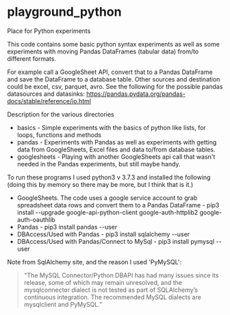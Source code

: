 # playground_python
Place for Python experiments

This code contains some basic python syntax experiments as well as some experiments
with moving Pandas DataFrames (tabular data) from/to different formats. 

For example call a GoogleSheet API, convert that to a Pandas DataFrame and save the
DataFrame to a database table.  Other sources and destination could be excel, csv, 
parquet, avro.  See the following for the possible pandas datasources and
datasinks: https://pandas.pydata.org/pandas-docs/stable/reference/io.html

Description for the various directories
- basics - Simple experiments with the basics of python like lists, for loops, functions and methods
- pandas - Experiments with Pandas as well as experiments with getting data from GoogleSheets, Excel files 
and data to/from database tables.
- googlesheets - Playing with another GoogleSheets api call that wasn't needed in the Pandas experiments, but 
still maybe handy.

To run these programs I used python3 v 3.7.3 and installed
the following (doing this by memory so there may be more, but I think that is it.)
- GoogleSheets. The code uses a google service account to grab spreadsheet data rows and convert them to a Pandas DataFrame - pip3  install --upgrade google-api-python-client google-auth-httplib2 google-auth-oauthlib
- Pandas - pip3 install pandas --user
- DBAccess/Used with Pandas - pip3 install sqlalchemy --user
- DBAccess/Used with Pandas/Connect to MySql - pip3 install pymysql --user

Note from SqlAlchemy site, and the reason I used 'PyMySQL': 

> "The MySQL Connector/Python DBAPI has had many issues since its release, some of  which may remain unresolved, and 
the mysqlconnector dialect is not tested as part of SQLAlchemy’s continuous integration. The recommended MySQL 
dialects are mysqlclient and PyMySQL."
